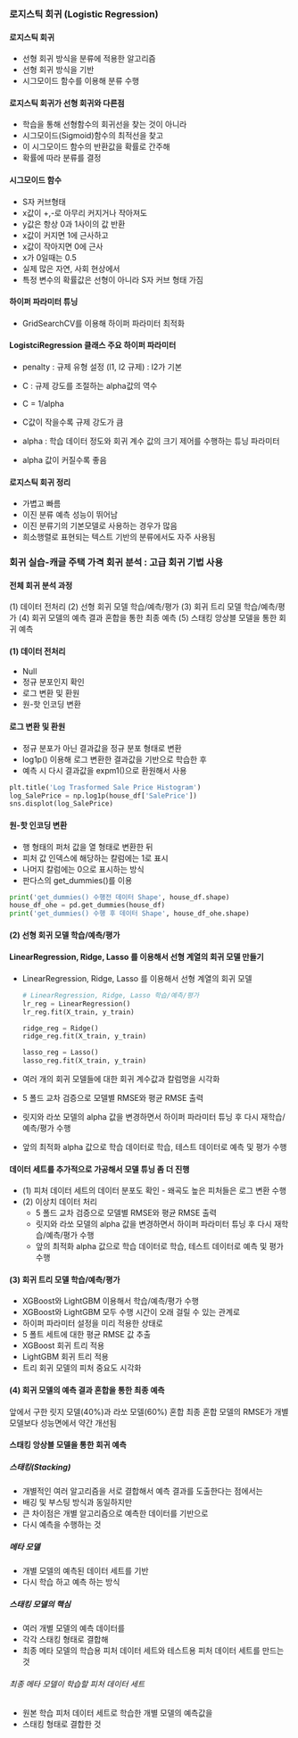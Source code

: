 ### 로지스틱 회귀 (Logistic Regression)



#### 로지스틱 회귀

- 선형 회귀 방식을 분류에 적용한 알고리즘
- 선형 회귀 방식을 기반
- 시그모이드 함수를 이용해 분류 수행



#### 로지스틱 회귀가 선형 회귀와 다른점

- 학습을 통해 선형함수의 회귀선을 찾는 것이 아니라
- 시그모이드(Sigmoid)함수의 최적선을 찾고
- 이 시그모이드 함수의 반환값을 확률로 간주해
- 확률에 따라 분류를 결정



#### 시그모이드 함수

- S자 커브형태
- x값이 +,-로 아무리 커지거나 작아져도
- y값은 항상 0과 1사이의 값 반환
- x값이 커지면 1에 근사하고
- x값이 작아지면 0에 근사
- x가 0일때는 0.5
- 실제 많은 자연, 사회 현상에서
- 특정 변수의 확률값은 선형이 아니라 S자 커브 형태 가짐



#### 하이퍼 파라미터 튜닝

- GridSearchCV를 이용해 하이퍼 파라미터 최적화

#### LogistciRegression 클래스 주요 하이퍼 파라미터

- penalty : 규제 유형 설정 (l1, l2 규제) : l2가 기본
- C : 규제 강도를 조절하는 alpha값의 역수
- C = 1/alpha
- C값이 작을수록 규제 강도가 큼

- alpha : 학습 데이터 정도와 회귀 계수 값의 크기 제어를 수행하는 튜닝 파라미터 

- alpha 값이 커질수록 좋음



#### 로지스틱 회귀 정리

- 가볍고 빠름
- 이진 분류 예측 성능이 뛰어남
- 이진 분류기의 기본모델로 사용하는 경우가 많음
- 희소행렬로 표현되는 텍스트 기반의 분류에서도 자주 사용됨



### 회귀 실습-캐글 주택 가격 회귀 분석 : 고급 회귀 기법 사용



#### 전체 회귀 분석 과정

(1) 데이터 전처리
(2) 선형 회귀 모델 학습/예측/평가
(3) 회귀 트리 모델 학습/예측/평가
(4) 회귀 모델의 예측 결과 혼합을 통한 최종 예측
(5) 스태킹 앙상블 모델을 통한 회귀 예측



#### (1) 데이터 전처리  

- Null
- 정규 분포인지 확인
- 로그 변환 및 환원
- 원-핫 인코딩 변환



#### 로그 변환 및 환원

- 정규 분포가 아닌 결과값을 정규 분포 형태로 변환
- log1p() 이용해 로그 변환한 결과값을 기반으로 학습한 후
- 예측 시 다시 결과값을 expm1()으로 환원해서 사용

```python
plt.title('Log Trasformed Sale Price Histogram')
log_SalePrice = np.log1p(house_df['SalePrice'])
sns.displot(log_SalePrice)
```



#### 원-핫 인코딩 변환

- 행 형태의 퍼처 값을 열 형태로 변환한 뒤
- 피처 값 인덱스에 해당하는 칼럼에는 1로 표시
- 나머지 칼럼에는 0으로 표시하는 방식
-  판다스의 get_dummies()를 이용

```python
print('get_dummies() 수행전 데이터 Shape', house_df.shape)
house_df_ohe = pd.get_dummies(house_df)
print('get_dummies() 수행 후 데이터 Shape', house_df_ohe.shape)
```



#### (2) 선형 회귀 모델 학습/예측/평가



 #### LinearRegression, Ridge, Lasso 를 이용해서 선형 계열의 회귀 모델 만들기

- LinearRegression, Ridge, Lasso 를 이용해서 선형 계열의 회귀 모델 

  ```python
  # LinearRegression, Ridge, Lasso 학습/예측/평가
  lr_reg = LinearRegression()
  lr_reg.fit(X_train, y_train)
  
  ridge_reg = Ridge()
  ridge_reg.fit(X_train, y_train)
  
  lasso_reg = Lasso()
  lasso_reg.fit(X_train, y_train)
  ```

  

- 여러 개의 회귀 모델들에 대한 회귀 계수값과 칼럼명을 시각화

- 5 폴드 교차 검증으로 모델별 RMSE와 평균 RMSE 출력

- 릿지와 라쏘 모델의 alpha 값을 변경하면서 하이퍼 파라미터 튜닝 후 다시 재학습/예측/평가 수행

- 앞의 최적화 alpha 값으로 학습 데이터로 학습, 테스트 데이터로 예측 및 평가 수행



#### 데이터 세트를 추가적으로 가공해서 모델 튜닝 좀 더 진행

- (1) 피처 데이터 세트의 데이터 분포도 확인 - 왜곡도 높은 피처들은 로그 변환 수행
- (2) 이상치 데이터 처리
  - 5 폴드 교차 검증으로 모델별 RMSE와 평균 RMSE 출력
  - 릿지와 라쏘 모델의 alpha 값을 변경하면서 하이퍼 파라미터 튜닝 후 다시 재학습/예측/평가 수행
  - 앞의 최적화 alpha 값으로 학습 데이터로 학습, 테스트 데이터로 예측 및 평가 수행



#### (3) 회귀 트리 모델 학습/예측/평가

- XGBoost와 LightGBM 이용해서 학습/예측/평가 수행
- XGBoost와 LightGBM 모두 수행 시간이 오래 걸릴 수 있는 관계로
-  하이퍼 파라미터 설정을 미리 적용한 상태로
- 5 폴트 세트에 대한 평균 RMSE 값 추출
- XGBoost 회귀 트리 적용
- LightGBM 회귀 트리 적용
- 트리 회귀 모델의 피처 중요도 시각화



#### (4) 회귀 모델의 예측 결과 혼합을 통한 최종 예측

앞에서 구한 릿지 모델(40%)과 라쏘 모델(60%) 혼합
최종 혼합 모델의 RMSE가 개별 모델보다 성능면에서 약간 개선됨



#### 스태킹 앙상블 모델을 통한 회귀 예측

##### 스태킹(Stacking)

- 개별적인 여러 알고리즘을 서로 결합해서 예측 결과를 도출한다는 점에서는
- 배깅 및 부스팅 방식과 동일하지만
- 큰 차이점은 개별 알고리즘으로 예측한 데이터를 기반으로
- 다시 예측을 수행하는 것

##### 메타 모델

- 개별 모델의 예측된 데이터 세트를 기반
- 다시 학습 하고 예측 하는 방식

##### 스태킹 모델의 핵심

- 여러 개별 모델의 예측 데이터를
- 각각 스태킹 형태로 결합해
- 최종 메타 모델의 학습용 피처 데이터 세트와 테스트용 피처 데이터 세트를 만드는 것

###### 최종 메타 모델이 학습할 피처 데이터 세트

- 원본 학습 피처 데이터 세트로 학습한 개별 모델의 예측값을
- 스태킹 형태로 결합한 것


